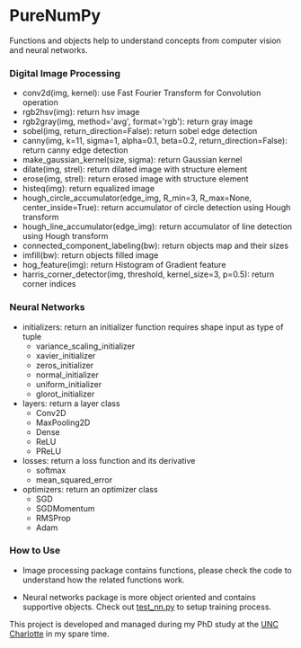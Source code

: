 # PureNumPy
Functions and objects help to understand concepts from computer vision and neural networks.

### Digital Image Processing
- conv2d(img, kernel): use Fast Fourier Transform for Convolution operation
- rgb2hsv(img): return hsv image
- rgb2gray(img, method='avg', format='rgb'): return gray image
- sobel(img, return_direction=False): return sobel edge detection
- canny(img, k=11, sigma=1, alpha=0.1, beta=0.2, return_direction=False): return canny edge detection
- make_gaussian_kernel(size, sigma): return Gaussian kernel
- dilate(img, strel): return dilated image with structure element
- erose(img, strel): return erosed image with structure element
- histeq(img): return equalized image
- hough_circle_accumulator(edge_img, R_min=3, R_max=None, center_inside=True): return accumulator of circle detection using Hough transform
- hough_line_accumulator(edge_img): return accumulator of line detection using Hough transform
- connected_component_labeling(bw): return objects map and their sizes
- imfill(bw): return objects filled image
- hog_feature(img): return Histogram of Gradient feature
- harris_corner_detector(img, threshold, kernel_size=3, p=0.5): return corner indices

### Neural Networks
- initializers: return an initializer function requires shape input as type of tuple
  + variance_scaling_initializer
  + xavier_initializer
  + zeros_initializer
  + normal_initializer
  + uniform_initializer
  + glorot_initializer
- layers: return a layer class
  + Conv2D
  + MaxPooling2D
  + Dense
  + ReLU
  + PReLU
- losses: return a loss function and its derivative
  + softmax
  + mean_squared_error
- optimizers: return an optimizer class
  + SGD
  + SGDMomentum
  + RMSProp
  + Adam

### How to Use
- Image processing package contains functions, please check the code to understand how the related functions work.

- Neural networks package is more object oriented and contains supportive objects. Check out [test_nn.py](./test_nn.py) to setup training process.

This project is developed and managed during my PhD study at the [UNC Charlotte](https://www.uncc.edu/) in my spare time.
